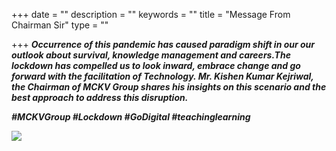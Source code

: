 +++
date = ""
description = ""
keywords = ""
title = "Message From Chairman Sir"
type = ""

+++
**_Occurrence of this pandemic has caused paradigm shift in our our outlook about survival, knowledge management and careers.The lockdown has compelled us to look inward, embrace change and go forward with the facilitation of Technology. Mr. Kishen Kumar Kejriwal, the Chairman of MCKV Group shares his insights on this scenario and the best approach to address this disruption._**

**_#MCKVGroup #Lockdown #GoDigital #teachinglearning_**

![](/uploads/2020/04/10/MV.jpg)